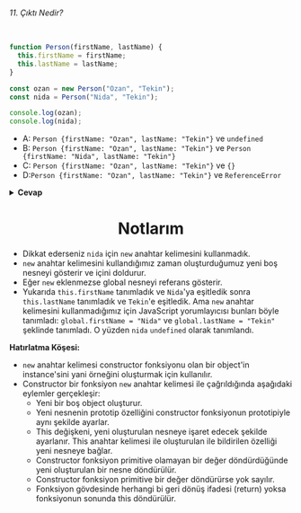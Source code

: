 ###### 11. Çıktı Nedir?

```javascript

function Person(firstName, lastName) {
  this.firstName = firstName;
  this.lastName = lastName;
}

const ozan = new Person("Ozan", "Tekin");
const nida = Person("Nida", "Tekin");

console.log(ozan);
console.log(nida);

```

- A: `Person {firstName: "Ozan", lastName: "Tekin"}` ve `undefined`
- B: `Person {firstName: "Ozan", lastName: "Tekin"}` ve `Person {firstName: "Nida", lastName: "Tekin"}`
- C: `Person {firstName: "Ozan", lastName: "Tekin"}` ve `{}`
- D:`Person {firstName: "Ozan", lastName: "Tekin"}` ve `ReferenceError`

<details><summary><b>Cevap</b></summary>
<p>

#### Cevap: A

###### <a href="#">Sorunun çözüm videosu hazırlanıyor.</a>

</p>
</details>

<h1 align="center">Notlarım</h1>


- Dikkat ederseniz `nida` için `new` anahtar kelimesini kullanmadık.
- `new` anahtar kelimesini kullandığımız zaman oluşturduğumuz yeni boş nesneyi gösterir ve içini doldurur.
- Eğer `new` eklenmezse global nesneyi referans gösterir.
- Yukarıda `this.firstName` tanımladık ve `Nida`'ya eşitledik sonra `this.lastName` tanımladık ve `Tekin`'e eşitledik. Ama `new` anahtar kelimesini kullanmadığımız için JavaScript yorumlayıcısı bunları böyle tanımladı: `global.firstName = "Nida"` ve `global.lastName = "Tekin"` şeklinde tanımladı. O yüzden `nida` `undefined` olarak tanımlandı. 

<b> Hatırlatma Köşesi: </b>
- `new` anahtar kelimesi constructor fonksiyonu olan bir object'in instance'sini yani örneğini oluşturmak için kullanılır.  
- Constructor bir fonksiyon `new` anahtar kelimesi ile çağrıldığında aşağıdaki eylemler gerçekleşir:
    - Yeni bir boş object oluşturur.
    - Yeni nesnenin prototip özelliğini constructor fonksiyonun prototipiyle aynı şekilde ayarlar.
    - This değişkeni, yeni oluşturulan nesneye işaret edecek şekilde ayarlanır. This anahtar kelimesi ile oluşturulan ile bildirilen özelliği yeni nesneye bağlar.
    - Constructor fonksiyon primitive olamayan bir değer döndürdüğünde yeni oluşturulan bir nesne döndürülür.
    - Constructor fonksiyon primitive bir değer döndürürse yok sayılır.
    - Fonksiyon gövdesinde herhangi bi geri dönüş ifadesi (return) yoksa fonksiyonun sonunda this döndürülür. 
